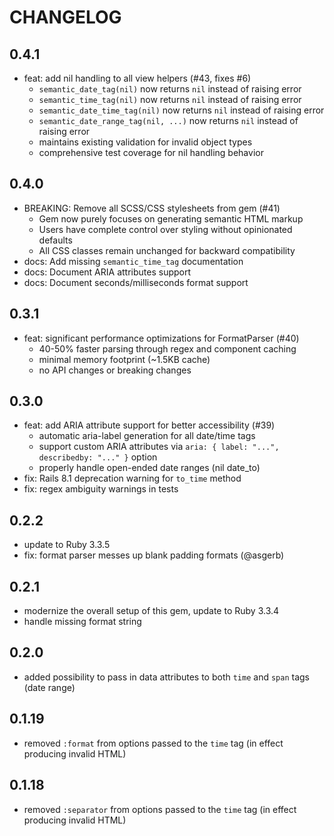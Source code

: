 # CHANGELOG

## 0.4.1

* feat: add nil handling to all view helpers (#43, fixes #6)
  * `semantic_date_tag(nil)` now returns `nil` instead of raising error
  * `semantic_time_tag(nil)` now returns `nil` instead of raising error
  * `semantic_date_time_tag(nil)` now returns `nil` instead of raising error
  * `semantic_date_range_tag(nil, ...)` now returns `nil` instead of raising error
  * maintains existing validation for invalid object types
  * comprehensive test coverage for nil handling behavior

## 0.4.0

* BREAKING: Remove all SCSS/CSS stylesheets from gem (#41)
  * Gem now purely focuses on generating semantic HTML markup
  * Users have complete control over styling without opinionated defaults
  * All CSS classes remain unchanged for backward compatibility
* docs: Add missing `semantic_time_tag` documentation
* docs: Document ARIA attributes support
* docs: Document seconds/milliseconds format support

## 0.3.1

* feat: significant performance optimizations for FormatParser (#40)
  * 40-50% faster parsing through regex and component caching
  * minimal memory footprint (~1.5KB cache)
  * no API changes or breaking changes

## 0.3.0

* feat: add ARIA attribute support for better accessibility (#39)
  * automatic aria-label generation for all date/time tags
  * support custom ARIA attributes via `aria: { label: "...", describedby: "..." }` option
  * properly handle open-ended date ranges (nil date_to)
* fix: Rails 8.1 deprecation warning for `to_time` method
* fix: regex ambiguity warnings in tests

## 0.2.2

* update to Ruby 3.3.5
* fix: format parser messes up blank padding formats (@asgerb)

## 0.2.1

* modernize the overall setup of this gem, update to Ruby 3.3.4
* handle missing format string

## 0.2.0

* added possibility to pass in data attributes to both `time` and `span` tags (date range)

## 0.1.19

* removed `:format` from options passed to the `time` tag (in effect producing invalid HTML)

## 0.1.18

* removed `:separator` from options passed to the `time` tag (in effect producing invalid HTML)
